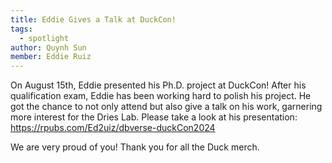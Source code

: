 ```yaml
---
title: Eddie Gives a Talk at DuckCon!
tags:
  - spotlight
author: Quynh Sun
member: Eddie Ruiz
---
```


On August 15th, Eddie presented his Ph.D. project at DuckCon! After his qualification exam, Eddie has been working hard to polish his project. He got the chance to not only attend but also give a talk on his work, garnering more interest for the Dries Lab. Please take a look at his presentation: https://rpubs.com/Ed2uiz/dbverse-duckCon2024 

We are very proud of you! Thank you for all the Duck merch. 



